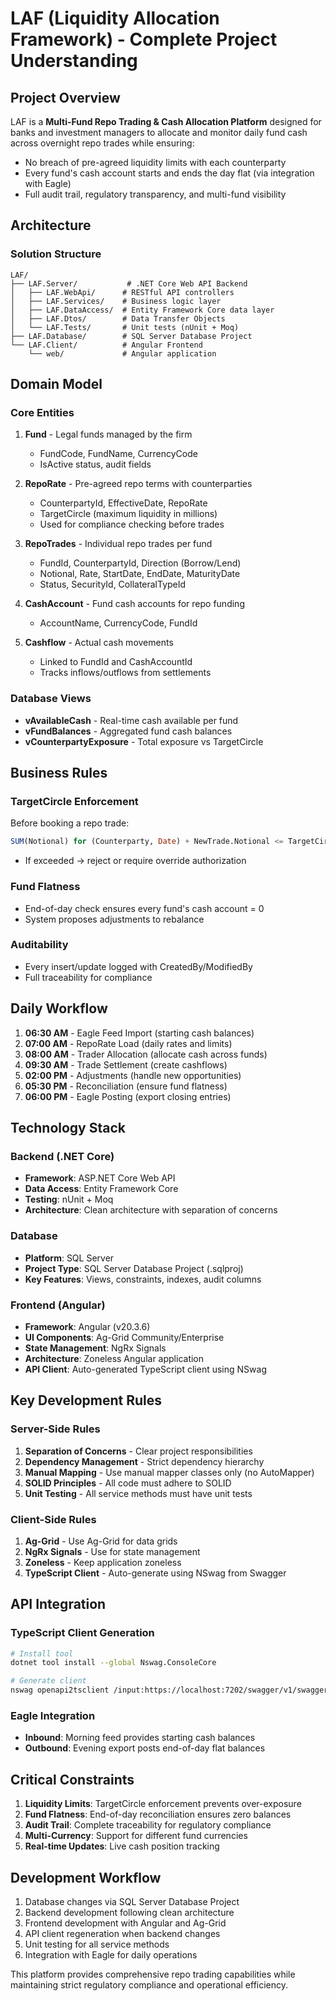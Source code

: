 # LAF (Liquidity Allocation Framework) - Complete Project Understanding

## Project Overview

LAF is a **Multi-Fund Repo Trading & Cash Allocation Platform** designed for banks and investment managers to allocate and monitor daily fund cash across overnight repo trades while ensuring:

- No breach of pre-agreed liquidity limits with each counterparty
- Every fund's cash account starts and ends the day flat (via integration with Eagle)
- Full audit trail, regulatory transparency, and multi-fund visibility

## Architecture

### Solution Structure
```
LAF/
├── LAF.Server/           # .NET Core Web API Backend
│   ├── LAF.WebApi/      # RESTful API controllers
│   ├── LAF.Services/    # Business logic layer
│   ├── LAF.DataAccess/  # Entity Framework Core data layer
│   ├── LAF.Dtos/        # Data Transfer Objects
│   └── LAF.Tests/       # Unit tests (nUnit + Moq)
├── LAF.Database/        # SQL Server Database Project
└── LAF.Client/          # Angular Frontend
    └── web/             # Angular application
```

## Domain Model

### Core Entities

1. **Fund** - Legal funds managed by the firm
   - FundCode, FundName, CurrencyCode
   - IsActive status, audit fields

2. **RepoRate** - Pre-agreed repo terms with counterparties
   - CounterpartyId, EffectiveDate, RepoRate
   - TargetCircle (maximum liquidity in millions)
   - Used for compliance checking before trades

3. **RepoTrades** - Individual repo trades per fund
   - FundId, CounterpartyId, Direction (Borrow/Lend)
   - Notional, Rate, StartDate, EndDate, MaturityDate
   - Status, SecurityId, CollateralTypeId

4. **CashAccount** - Fund cash accounts for repo funding
   - AccountName, CurrencyCode, FundId

5. **Cashflow** - Actual cash movements
   - Linked to FundId and CashAccountId
   - Tracks inflows/outflows from settlements

### Database Views

- **vAvailableCash** - Real-time cash available per fund
- **vFundBalances** - Aggregated fund cash balances
- **vCounterpartyExposure** - Total exposure vs TargetCircle

## Business Rules

### TargetCircle Enforcement
Before booking a repo trade:
```sql
SUM(Notional) for (Counterparty, Date) + NewTrade.Notional <= TargetCircle * 1,000,000
```
- If exceeded → reject or require override authorization

### Fund Flatness
- End-of-day check ensures every fund's cash account = 0
- System proposes adjustments to rebalance

### Auditability
- Every insert/update logged with CreatedBy/ModifiedBy
- Full traceability for compliance

## Daily Workflow

1. **06:30 AM** - Eagle Feed Import (starting cash balances)
2. **07:00 AM** - RepoRate Load (daily rates and limits)
3. **08:00 AM** - Trader Allocation (allocate cash across funds)
4. **09:30 AM** - Trade Settlement (create cashflows)
5. **02:00 PM** - Adjustments (handle new opportunities)
6. **05:30 PM** - Reconciliation (ensure fund flatness)
7. **06:00 PM** - Eagle Posting (export closing entries)

## Technology Stack

### Backend (.NET Core)
- **Framework**: ASP.NET Core Web API
- **Data Access**: Entity Framework Core
- **Testing**: nUnit + Moq
- **Architecture**: Clean architecture with separation of concerns

### Database
- **Platform**: SQL Server
- **Project Type**: SQL Server Database Project (.sqlproj)
- **Key Features**: Views, constraints, indexes, audit columns

### Frontend (Angular)
- **Framework**: Angular (v20.3.6)
- **UI Components**: Ag-Grid Community/Enterprise
- **State Management**: NgRx Signals
- **Architecture**: Zoneless Angular application
- **API Client**: Auto-generated TypeScript client using NSwag

## Key Development Rules

### Server-Side Rules
1. **Separation of Concerns** - Clear project responsibilities
2. **Dependency Management** - Strict dependency hierarchy
3. **Manual Mapping** - Use manual mapper classes only (no AutoMapper)
4. **SOLID Principles** - All code must adhere to SOLID
5. **Unit Testing** - All service methods must have unit tests

### Client-Side Rules
1. **Ag-Grid** - Use Ag-Grid for data grids
2. **NgRx Signals** - Use for state management
3. **Zoneless** - Keep application zoneless
4. **TypeScript Client** - Auto-generate using NSwag from Swagger

## API Integration

### TypeScript Client Generation
```bash
# Install tool
dotnet tool install --global Nswag.ConsoleCore

# Generate client
nswag openapi2tsclient /input:https://localhost:7202/swagger/v1/swagger.json /output:src/app/api/client.ts
```

### Eagle Integration
- **Inbound**: Morning feed provides starting cash balances
- **Outbound**: Evening export posts end-of-day flat balances

## Critical Constraints

1. **Liquidity Limits**: TargetCircle enforcement prevents over-exposure
2. **Fund Flatness**: End-of-day reconciliation ensures zero balances
3. **Audit Trail**: Complete traceability for regulatory compliance
4. **Multi-Currency**: Support for different fund currencies
5. **Real-time Updates**: Live cash position tracking

## Development Workflow

1. Database changes via SQL Server Database Project
2. Backend development following clean architecture
3. Frontend development with Angular and Ag-Grid
4. API client regeneration when backend changes
5. Unit testing for all service methods
6. Integration with Eagle for daily operations

This platform provides comprehensive repo trading capabilities while maintaining strict regulatory compliance and operational efficiency.